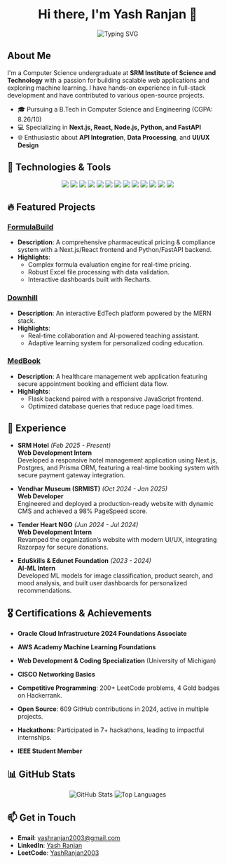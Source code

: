<!-- Header -->
<h1 align="center">Hi there, I'm Yash Ranjan 👋</h1>
<p align="center">
  <img src="https://readme-typing-svg.herokuapp.com?color=%23F7DF1E&size=22&center=true&vCenter=true&lines=Full-stack+Developer;AI+Enthusiast;Open+Source+Contributor" alt="Typing SVG" />
</p>

<!-- About Me -->
## About Me

I'm a Computer Science undergraduate at **SRM Institute of Science and Technology** with a passion for building scalable web applications and exploring machine learning. I have hands-on experience in full-stack development and have contributed to various open-source projects. 

- 🎓 Pursuing a B.Tech in Computer Science and Engineering (CGPA: 8.26/10)
- 💻 Specializing in **Next.js, React, Node.js, Python, and FastAPI**
- 🌐 Enthusiastic about **API Integration**, **Data Processing**, and **UI/UX Design**

<!-- Tech Stack -->
## 🚀 Technologies & Tools

<p align="center">
  <img src="https://img.shields.io/badge/Python-3776AB?style=for-the-badge&logo=python&logoColor=white" />
  <img src="https://img.shields.io/badge/C++-00599C?style=for-the-badge&logo=cplusplus&logoColor=white" />
  <img src="https://img.shields.io/badge/JavaScript-F7DF1E?style=for-the-badge&logo=javascript&logoColor=black" />
  <img src="https://img.shields.io/badge/TypeScript-3178C6?style=for-the-badge&logo=typescript&logoColor=white" />
  <img src="https://img.shields.io/badge/React-61DAFB?style=for-the-badge&logo=react&logoColor=black" />
  <img src="https://img.shields.io/badge/Next.js-000000?style=for-the-badge&logo=next.js&logoColor=white" />
  <img src="https://img.shields.io/badge/Node.js-339933?style=for-the-badge&logo=nodedotjs&logoColor=white" />
  <img src="https://img.shields.io/badge/Express.js-404D59?style=for-the-badge" />
  <img src="https://img.shields.io/badge/Flask-000000?style=for-the-badge&logo=flask&logoColor=white" />
  <img src="https://img.shields.io/badge/FastAPI-009485?style=for-the-badge&logo=fastapi&logoColor=white" />
  <img src="https://img.shields.io/badge/MongoDB-47A248?style=for-the-badge&logo=mongodb&logoColor=white" />
  <img src="https://img.shields.io/badge/PostgreSQL-336791?style=for-the-badge&logo=postgresql&logoColor=white" />
  <img src="https://img.shields.io/badge/AWS-232F3E?style=for-the-badge&logo=amazon-aws&logoColor=white" />
</p>

<!-- Projects -->
## 🔥 Featured Projects

### [FormulaBuild](https://github.com/YashRanjan2003/FormulaBuild4)
- **Description**: A comprehensive pharmaceutical pricing & compliance system with a Next.js/React frontend and Python/FastAPI backend.
- **Highlights**:
  - Complex formula evaluation engine for real-time pricing.
  - Robust Excel file processing with data validation.
  - Interactive dashboards built with Recharts.

### [Downhill](https://github.com/YashRanjan2003/Downhill)
- **Description**: An interactive EdTech platform powered by the MERN stack.
- **Highlights**:
  - Real-time collaboration and AI-powered teaching assistant.
  - Adaptive learning system for personalized coding education.

### [MedBook](https://github.com/YashRanjan2003/MedBook)
- **Description**: A healthcare management web application featuring secure appointment booking and efficient data flow.
- **Highlights**:
  - Flask backend paired with a responsive JavaScript frontend.
  - Optimized database queries that reduce page load times.

<!-- Experience -->
## 💼 Experience

- **SRM Hotel** *(Feb 2025 - Present)*  
  **Web Development Intern**  
  Developed a responsive hotel management application using Next.js, Postgres, and Prisma ORM, featuring a real-time booking system with secure payment gateway integration.

- **Vendhar Museum (SRMIST)** *(Oct 2024 - Jan 2025)*  
  **Web Developer**  
  Engineered and deployed a production-ready website with dynamic CMS and achieved a 98% PageSpeed score.

- **Tender Heart NGO** *(Jun 2024 - Jul 2024)*  
  **Web Development Intern**  
  Revamped the organization’s website with modern UI/UX, integrating Razorpay for secure donations.

- **EduSkills & Edunet Foundation** *(2023 - 2024)*  
  **AI-ML Intern**  
  Developed ML models for image classification, product search, and mood analysis, and built user dashboards for personalized recommendations.

<!-- Certifications & Achievements -->
## 🎖 Certifications & Achievements

- **Oracle Cloud Infrastructure 2024 Foundations Associate**
- **AWS Academy Machine Learning Foundations**
- **Web Development & Coding Specialization** (University of Michigan)
- **CISCO Networking Basics**

- **Competitive Programming**: 200+ LeetCode problems, 4 Gold badges on Hackerrank.
- **Open Source**: 609 GitHub contributions in 2024, active in multiple projects.
- **Hackathons**: Participated in 7+ hackathons, leading to impactful internships.
- **IEEE Student Member**

<!-- GitHub Stats -->
## 📊 GitHub Stats

<p align="center">
  <img src="https://github-readme-stats.vercel.app/api?username=YashRanjan2003&show_icons=true&theme=tokyonight" alt="GitHub Stats" />
  <img src="https://github-readme-stats.vercel.app/api/top-langs/?username=YashRanjan2003&layout=compact&theme=tokyonight" alt="Top Languages" />
</p>

<!-- Contact -->
## 📫 Get in Touch

- **Email**: [yashranjan2003@gmail.com](mailto:yashranjan2003@gmail.com)
- **LinkedIn**: [Yash Ranjan](https://www.linkedin.com/in/yashranjan2003/)
- **LeetCode**: [YashRanjan2003](https://leetcode.com/YashRanjan2003/)
